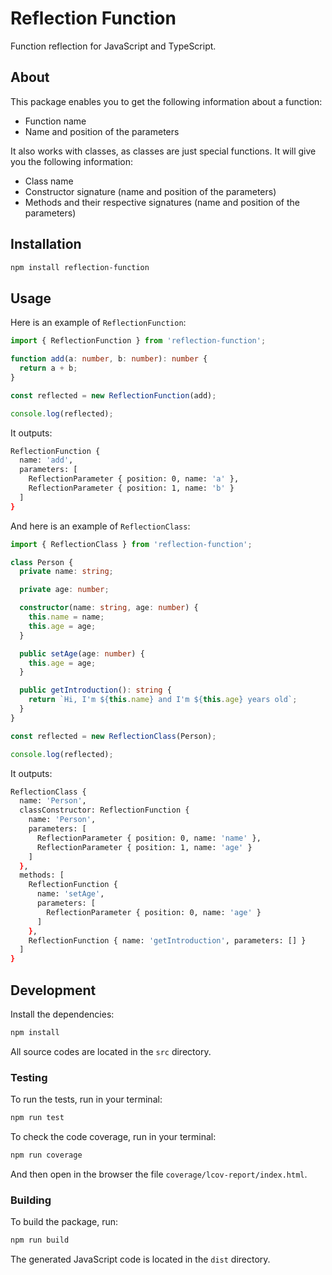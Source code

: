 # Reflection Function

Function reflection for JavaScript and TypeScript.

## About

This package enables you to get the following information about a function:

- Function name
- Name and position of the parameters

It also works with classes, as classes are just special functions. It will give you the following information:

- Class name
- Constructor signature (name and position of the parameters)
- Methods and their respective signatures (name and position of the parameters)

## Installation

```bash
npm install reflection-function
```

## Usage

Here is an example of `ReflectionFunction`:

```typescript
import { ReflectionFunction } from 'reflection-function';

function add(a: number, b: number): number {
  return a + b;
}

const reflected = new ReflectionFunction(add);

console.log(reflected);
```

It outputs:

```bash
ReflectionFunction {
  name: 'add',
  parameters: [
    ReflectionParameter { position: 0, name: 'a' },
    ReflectionParameter { position: 1, name: 'b' }
  ]
}
```

And here is an example of `ReflectionClass`:

```typescript
import { ReflectionClass } from 'reflection-function';

class Person {
  private name: string;

  private age: number;

  constructor(name: string, age: number) {
    this.name = name;
    this.age = age;
  }

  public setAge(age: number) {
    this.age = age;
  }

  public getIntroduction(): string {
    return `Hi, I'm ${this.name} and I'm ${this.age} years old`;
  }
}

const reflected = new ReflectionClass(Person);

console.log(reflected);
```

It outputs:

```bash
ReflectionClass {
  name: 'Person',
  classConstructor: ReflectionFunction {
    name: 'Person',
    parameters: [
      ReflectionParameter { position: 0, name: 'name' },
      ReflectionParameter { position: 1, name: 'age' }
    ]
  },
  methods: [
    ReflectionFunction {
      name: 'setAge',
      parameters: [
        ReflectionParameter { position: 0, name: 'age' }
      ]
    },
    ReflectionFunction { name: 'getIntroduction', parameters: [] }
  ]
}
```

## Development

Install the dependencies:

```bash
npm install
```

All source codes are located in the `src` directory.

### Testing

To run the tests, run in your terminal:

```bash
npm run test
```

To check the code coverage, run in your terminal:

```bash
npm run coverage
```

And then open in the browser the file `coverage/lcov-report/index.html`.

### Building

To build the package, run:

```bash
npm run build
```

The generated JavaScript code is located in the `dist` directory.